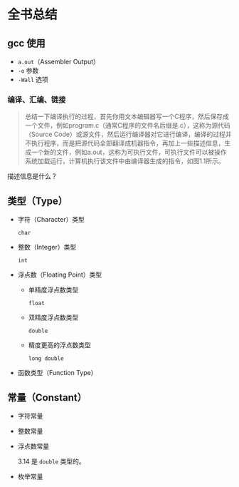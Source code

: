 # 全书总结

## gcc 使用

- `a.out`（Assembler Output）
- `-o` 参数
- `-Wall` 选项

### 编译、汇编、链接

> 总结一下编译执行的过程，首先你用文本编辑器写一个C程序，然后保存成一个文件，例如program.c（通常C程序的文件名后缀是.c），这称为源代码（Source Code）或源文件，然后运行编译器对它进行编译，编译的过程并不执行程序，而是把源代码全部翻译成机器指令，再加上一些描述信息，生成一个新的文件，例如a.out，这称为可执行文件，可执行文件可以被操作系统加载运行，计算机执行该文件中由编译器生成的指令，如图1.1所示。

描述信息是什么？

## 类型（Type）

- 字符（Character）类型

  `char`

- 整数（Integer）类型

  `int`

- 浮点数（Floating Point）类型

  - 单精度浮点数类型

    `float`

  - 双精度浮点数类型

    `double`

  - 精度更高的浮点数类型

    `long double`

- 函数类型（Function Type）

## 常量（Constant）

- 字符常量
- 整数常量
- 浮点数常量

  3.14 是 `double` 类型的。

- 枚举常量
